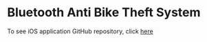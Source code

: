 # Bluetooth Anti Bike Theft System

To see iOS application GitHub repository, click [here](https://github.com/jtlemkin/iOSBluetoothBikeAlarm)
